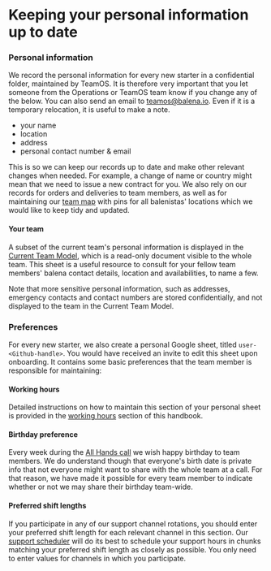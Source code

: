 # Keeping your personal information up to date
### Personal information
We record the personal information for every new starter in a confidential folder, maintained by TeamOS. It is therefore very important that you let someone from the Operations or TeamOS team know if you change any of the below. You can also send an email to teamos@balena.io. Even if it is a temporary relocation, it is useful to make a note. 

- your name
- location
- address
- personal contact number & email

This is so we can keep our records up to date and make other relevant changes when needed. For example, a change of name or country might mean that we need to issue a new contract for you. We also rely on our records for orders and deliveries to team members, as well as for maintaining our [team map](https://www.balena.io/team) with pins for all balenistas' locations which we would like to keep tidy and updated.

#### Your team

A subset of the current team's personal information is displayed in the [Current Team Model](https://docs.google.com/spreadsheets/d/1fOpah2A6N3xImg5xxGbTygdcNRGBlyZ_jQ2UIzy9PLE/edit#gid=404458414), which is a read-only document visible to the whole team. This sheet is a useful resource to consult for your fellow team members' balena contact details, location and availabilities, to name a few.

Note that more sensitive personal information, such as addresses, emergency contacts and contact numbers are stored confidentially, and not displayed to the team in the Current Team Model.

### Preferences

For every new starter, we also create a personal Google sheet, titled `user-<Github-handle>`. You would have received an invite to edit this sheet upon onboarding. It contains some basic preferences that the team member is responsible for maintaining:

#### Working hours

Detailed instructions on how to maintain this section of your personal sheet is provided in the [working hours](./working-hours-and-availability.md) section of this handbook.

#### Birthday preference

Every week during the [All Hands call](https://github.com/balena-io/balena-io/wiki/All-hands-calls) we wish happy birthday to team members. We do understand though that everyone's birth date is private info that not everyone might want to share with the whole team at a call. For that reason, we have made it possible for every team member to indicate whether or not we may share their birthday team-wide.

#### Preferred shift lengths

If you participate in any of our support channel rotations, you should enter your preferred shift length for each relevant channel in this section. Our [support scheduler](https://github.com/people-os/support-shift-scheduler) will do its best to schedule your support hours in chunks matching your preferred shift length as closely as possible. You only need to enter values for channels in which you participate.

